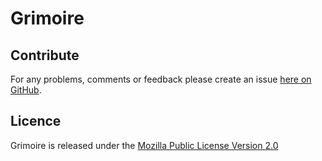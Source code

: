 Grimoire
=======

<a name="contribute" />

Contribute
----------

For any problems, comments or feedback please create an issue [here on GitHub](github.com/brendanhay/grimoire/issues).


<a name="licence" />

Licence
-------

Grimoire is released under the [Mozilla Public License Version 2.0](http://www.mozilla.org/MPL/)
